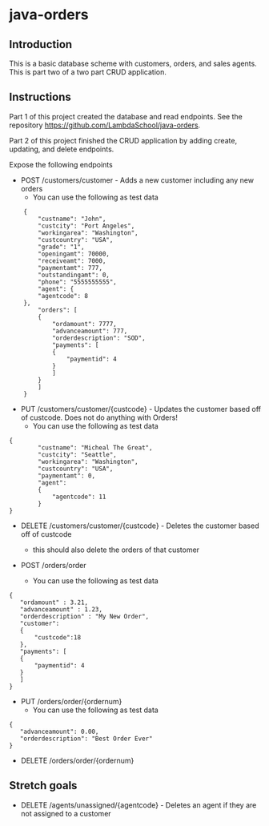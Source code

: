 # java-orders

## Introduction

This is a basic database scheme with customers, orders, and sales agents. This is part two of a two part CRUD application.

## Instructions

Part 1 of this project created the database and read endpoints. See the repository https://github.com/LambdaSchool/java-orders.  

Part 2 of this project finished the CRUD application by adding create, updating, and delete endpoints.  

Expose the following endpoints

* POST /customers/customer - Adds a new customer including any new orders
  * You can use the following as test data
  
```
    {
        "custname": "John",
        "custcity": "Port Angeles",
        "workingarea": "Washington",
        "custcountry": "USA",
        "grade": "1",
        "openingamt": 70000,
        "receiveamt": 7000,
        "paymentamt": 777,
        "outstandingamt": 0,
        "phone": "5555555555",
        "agent": {
        "agentcode": 8
    },
        "orders": [
        {
            "ordamount": 7777,
            "advanceamount": 777,
            "orderdescription": "SOD",
            "payments": [
            {
                "paymentid": 4
            }
            ]
        }
        ]
    }
```

* PUT /customers/customer/{custcode} - Updates the customer based off of custcode. Does not do anything with Orders!
  * You can use the following as test data
  
```
{
        "custname": "Micheal The Great",
        "custcity": "Seattle",
        "workingarea": "Washington",
        "custcountry": "USA",
        "paymentamt": 0,
        "agent": 
        {
            "agentcode": 11
        }
}
```

* DELETE /customers/customer/{custcode} - Deletes the customer based off of custcode
  * this should also delete the orders of that customer


* POST /orders/order
  * You can use the following as test data
```
{
   "ordamount" : 3.21,
   "advanceamount" : 1.23,
   "orderdescription" : "My New Order",
   "customer":
   {
       "custcode":18
   },
   "payments": [
   {
       "paymentid": 4
   }
   ]
}
```


* PUT /orders/order/{ordernum}
  * You can use the following as test data
```
{
   "advanceamount": 0.00,
   "orderdescription": "Best Order Ever"
}
```

* DELETE /orders/order/{ordernum}


## Stretch goals

* DELETE /agents/unassigned/{agentcode} - Deletes an agent if they are not assigned to a customer 

